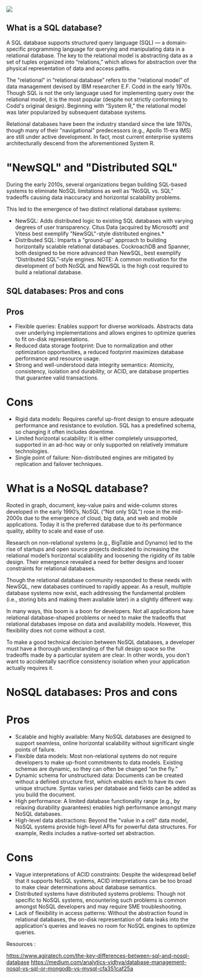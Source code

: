 ![](https://www.agiratech.com/wp-content/uploads/2018/01/Difference-between-SQL-and-NOSQL-2.png)


## What is a SQL database?
A SQL database supports structured query language (SQL) — a domain-specific programming language for querying and manipulating data in a relational database. The key to the relational model is abstracting data as a set of tuples organized into “relations,” which allows for abstraction over the physical representation of data and access paths.

The "relational" in “relational database” refers to the "relational model" of data management devised by IBM researcher E.F. Codd in the early 1970s. Though SQL is not the only language used for implementing query over the relational model, it is the most popular (despite not strictly conforming to Codd's original design). Beginning with “System R,” the relational model was later popularized by subsequent database systems.

Relational databases have been the industry standard since the late 1970s, though many of their "navigational" predecessors (e.g., Apollo 11-era IMS) are still under active development. In fact, most current enterprise systems architecturally descend from the aforementioned System R.

# "NewSQL" and "Distributed SQL"
During the early 2010s, several organizations began building SQL-based systems to eliminate NoSQL limitations as well as “NoSQL vs. SQL” tradeoffs causing data inaccuracy and horizontal scalability problems.

This led to the emergence of two distinct relational database systems:

- NewSQL: Adds distributed logic to existing SQL databases with varying degrees of user transparency. Citus Data (acquired by Microsoft) and Vitess best exemplify "NewSQL"-style distributed engines.*
- Distributed SQL: Imparts a "ground-up" approach to building horizontally scalable relational databases. CockroachDB and Spanner, both designed to be more advanced than NewSQL, best exemplify “Distributed SQL”-style engines.
NOTE: A common motivation for the development of both NoSQL and NewSQL is the high cost required to build a relational database.

## SQL databases: Pros and cons
## Pros
- Flexible queries: Enables support for diverse workloads. Abstracts data over underlying implementations and allows engines to optimize queries to fit on-disk representations.
- Reduced data storage footprint: Due to normalization and other optimization opportunities, a reduced footprint maximizes database performance and resource usage.
- Strong and well-understood data integrity semantics: Atomicity, consistency, isolation and durability, or ACID, are database properties that guarantee valid transactions.
# Cons
- Rigid data models: Requires careful up-front design to ensure adequate performance and resistance to evolution. SQL has a predefined schema, so changing it often includes downtime.
- Limited horizontal scalability: It is either completely unsupported, supported in an ad-hoc way or only supported on relatively immature technologies.
- Single point of failure: Non-distributed engines are mitigated by replication and failover techniques.


# What is a NoSQL database?
Rooted in graph, document, key-value pairs and wide-column stores developed in the early 1990’s, NoSQL (“Not only SQL”) rose in the mid-2000s due to the emergence of cloud, big data, and web and mobile applications. Today it is the preferred database due to its performance quality, ability to scale and ease of use.

Research on non-relational systems (e.g., BigTable and Dynamo) led to the rise of startups and open source projects dedicated to increasing the relational model’s horizontal scalability and loosening the rigidity of its table design. Their emergence revealed a need for better designs and looser constraints for relational databases.

Though the relational database community responded to these needs with NewSQL, new databases continued to rapidly appear. As a result, multiple database systems now exist, each addressing the fundamental problem (i.e., storing bits and making them available later) in a slightly different way.

In many ways, this boom is a boon for developers. Not all applications have relational database-shaped problems or need to make the tradeoffs that relational databases impose on data and availability models. However, this flexibility does not come without a cost.

To make a good technical decision between NoSQL databases, a developer must have a thorough understanding of the full design space so the tradeoffs made by a particular system are clear. In other words, you don't want to accidentally sacrifice consistency isolation when your application actually requires it.

# NoSQL databases: Pros and cons
# Pros
- Scalable and highly available: Many NoSQL databases are designed to support seamless, online horizontal scalability without significant single points of failure.
- Flexible data models: Most non-relational systems do not require developers to make up-front commitments to data models. Existing schemas are dynamic, so they can often be changed “on the fly.”
- Dynamic schema for unstructured data: Documents can be created without a defined structure first, which enables each to have its own unique structure.  Syntax varies per database and fields can be added as you build the document.
- High performance: A limited database functionality range (e.g., by relaxing durability guarantees) enables high performance amongst many NoSQL databases.
- High-level data abstractions: Beyond the "value in a cell" data model, NoSQL systems provide high-level APIs for powerful data structures. For example, Redis includes a native-sorted set abstraction.
# Cons
- Vague interpretations of ACID constraints: Despite the widespread belief that it supports NoSQL systems, ACID interpretations can be too broad to make clear determinations about database semantics.
- Distributed systems have distributed systems problems: Though not specific to NoSQL systems, encountering such problems is common amongst NoSQL developers and may require SME troubleshooting.
- Lack of flexibility in access patterns: Without the abstraction found in relational databases, the on-disk representation of data leaks into the application's queries and leaves no room for NoSQL engines to optimize queries.

Resources : 

https://www.agiratech.com/the-key-differences-between-sql-and-nosql-database
https://medium.com/analytics-vidhya/database-management-nosql-vs-sql-or-mongodb-vs-mysql-cfa351caf25a
